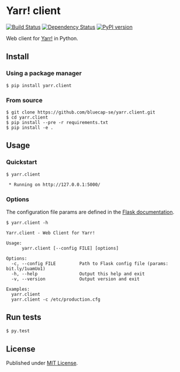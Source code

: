 # Yarr! client

[![Build Status](https://travis-ci.org/bluecap-se/yarr.client.svg?branch=master)](https://travis-ci.org/bluecap-se/yarr.client)
[![Dependency Status](https://gemnasium.com/36afc2c2d60de6f5c8cbfea3142376a5.svg)](https://gemnasium.com/bluecap-se/yarr.client)
[![PyPI version](https://badge.fury.io/py/yarr.client.svg)](http://badge.fury.io/py/yarr.client)

Web client for [Yarr!](https://github.com/bluecap-se/yarr) in Python.

## Install

### Using a package manager

```console
$ pip install yarr.client
```

### From source

```console
$ git clone https://github.com/bluecap-se/yarr.client.git
$ cd yarr.client
$ pip install --pre -r requirements.txt
$ pip install -e .
```

## Usage

### Quickstart

```console
$ yarr.client

 * Running on http://127.0.0.1:5000/
```

### Options

The configuration file params are defined in the [Flask documentation](http://flask.pocoo.org/docs/0.10/config/#builtin-configuration-values).

```console
$ yarr.client -h

Yarr.client - Web Client for Yarr!

Usage:
      yarr.client [--config FILE] [options]

Options:
  -c, --config FILE         Path to Flask config file (params: bit.ly/1uamUo1)
  -h, --help                Output this help and exit
  -v, --version             Output version and exit

Examples:
  yarr.client
  yarr.client -c /etc/production.cfg

```

## Run tests

```Bash
$ py.test
```

## License

Published under [MIT License](https://github.com/bluecap-se/yarr.client/blob/master/LICENSE).
